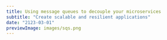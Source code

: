 ```yaml
---
title: Using message queues to decouple your microservices
subtitle: "Create scalable and resilient applications"
date: "2123-03-01"
previewImage: images/sqs.png
---
```

